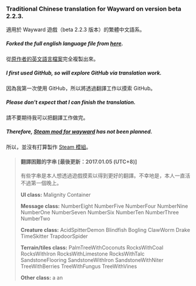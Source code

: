 ﻿### Traditional Chinese translation for Wayward on version beta 2.2.3.
適用於 Wayward 遊戲（beta 2.2.3 版本）的繁體中文語系。

##### Forked the full english language file from [here](https://github.com/WaywardGame/english-language/commit/a4da45f027db761d9a80c9f74d96da5475437dd4).
從[原作者的英文語言檔案](https://github.com/WaywardGame/english-language/commit/a4da45f027db761d9a80c9f74d96da5475437dd4)完全複製出來。

##### I first used GitHub, so will explore GitHub via translation work.
因為我第一次使用 GitHub，所以將透過翻譯工作以摸索 GitHub。

##### Please don't expect that I can finish the translation.
請不要期待我可以把翻譯工作做完。

##### Therefore, [Steam mod for wayward](http://steamcommunity.com/app/379210/workshop/) has not been planned.
所以，並沒有打算製作 [Steam 模組](http://steamcommunity.com/app/379210/workshop/)。

> #### 翻譯困難的字串 [最後更新：2017.01.05 (UTC+8)]
> 有些字串是本人想透過遊戲摸索以得到更好的翻譯。不幸地是，本人一直活不過第一個晚上。
> 
> **UI class:**
> Malignity
> Container
>
> **Message class:** 
> NumberEight
> NumberFive
> NumberFour
> NumberNine
> NumberOne
> NumberSeven
> NumberSix
> NumberTen
> NumberThree
> NumberTwo
> 
> **Creature class:**
> AcidSpitterDemon
> Blindfish
> Bogling
> ClawWorm
> Drake
> TimeSkitter
> TrapdoorSpider
> 
> **Terrain/tiles class:**
> PalmTreeWithCoconuts
> RocksWithCoal
> RocksWithIron
> RocksWithLimestone
> RocksWithTalc
> SandstoneFlooring
> SandstoneWithIron
> SandstoneWithNiter
> TreeWithBerries
> TreeWithFungus
> TreeWithVines
>
> **Other class:**
> a
> an